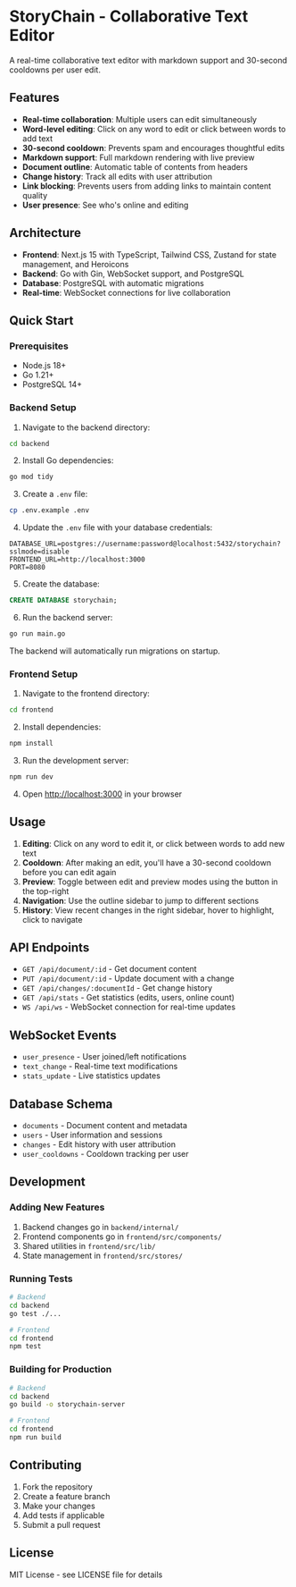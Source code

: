 # StoryChain - Collaborative Text Editor

A real-time collaborative text editor with markdown support and 30-second cooldowns per user edit.

## Features

- **Real-time collaboration**: Multiple users can edit simultaneously
- **Word-level editing**: Click on any word to edit or click between words to add text
- **30-second cooldown**: Prevents spam and encourages thoughtful edits
- **Markdown support**: Full markdown rendering with live preview
- **Document outline**: Automatic table of contents from headers
- **Change history**: Track all edits with user attribution
- **Link blocking**: Prevents users from adding links to maintain content quality
- **User presence**: See who's online and editing

## Architecture

- **Frontend**: Next.js 15 with TypeScript, Tailwind CSS, Zustand for state management, and Heroicons
- **Backend**: Go with Gin, WebSocket support, and PostgreSQL
- **Database**: PostgreSQL with automatic migrations
- **Real-time**: WebSocket connections for live collaboration

## Quick Start

### Prerequisites

- Node.js 18+
- Go 1.21+
- PostgreSQL 14+

### Backend Setup

1. Navigate to the backend directory:
```bash
cd backend
```

2. Install Go dependencies:
```bash
go mod tidy
```

3. Create a `.env` file:
```bash
cp .env.example .env
```

4. Update the `.env` file with your database credentials:
```env
DATABASE_URL=postgres://username:password@localhost:5432/storychain?sslmode=disable
FRONTEND_URL=http://localhost:3000
PORT=8080
```

5. Create the database:
```sql
CREATE DATABASE storychain;
```

6. Run the backend server:
```bash
go run main.go
```

The backend will automatically run migrations on startup.

### Frontend Setup

1. Navigate to the frontend directory:
```bash
cd frontend
```

2. Install dependencies:
```bash
npm install
```

3. Run the development server:
```bash
npm run dev
```

4. Open [http://localhost:3000](http://localhost:3000) in your browser

## Usage

1. **Editing**: Click on any word to edit it, or click between words to add new text
2. **Cooldown**: After making an edit, you'll have a 30-second cooldown before you can edit again
3. **Preview**: Toggle between edit and preview modes using the button in the top-right
4. **Navigation**: Use the outline sidebar to jump to different sections
5. **History**: View recent changes in the right sidebar, hover to highlight, click to navigate

## API Endpoints

- `GET /api/document/:id` - Get document content
- `PUT /api/document/:id` - Update document with a change
- `GET /api/changes/:documentId` - Get change history
- `GET /api/stats` - Get statistics (edits, users, online count)
- `WS /api/ws` - WebSocket connection for real-time updates

## WebSocket Events

- `user_presence` - User joined/left notifications
- `text_change` - Real-time text modifications
- `stats_update` - Live statistics updates

## Database Schema

- `documents` - Document content and metadata
- `users` - User information and sessions
- `changes` - Edit history with user attribution
- `user_cooldowns` - Cooldown tracking per user

## Development

### Adding New Features

1. Backend changes go in `backend/internal/`
2. Frontend components go in `frontend/src/components/`
3. Shared utilities in `frontend/src/lib/`
4. State management in `frontend/src/stores/`

### Running Tests

```bash
# Backend
cd backend
go test ./...

# Frontend
cd frontend
npm test
```

### Building for Production

```bash
# Backend
cd backend
go build -o storychain-server

# Frontend
cd frontend
npm run build
```

## Contributing

1. Fork the repository
2. Create a feature branch
3. Make your changes
4. Add tests if applicable
5. Submit a pull request

## License

MIT License - see LICENSE file for details